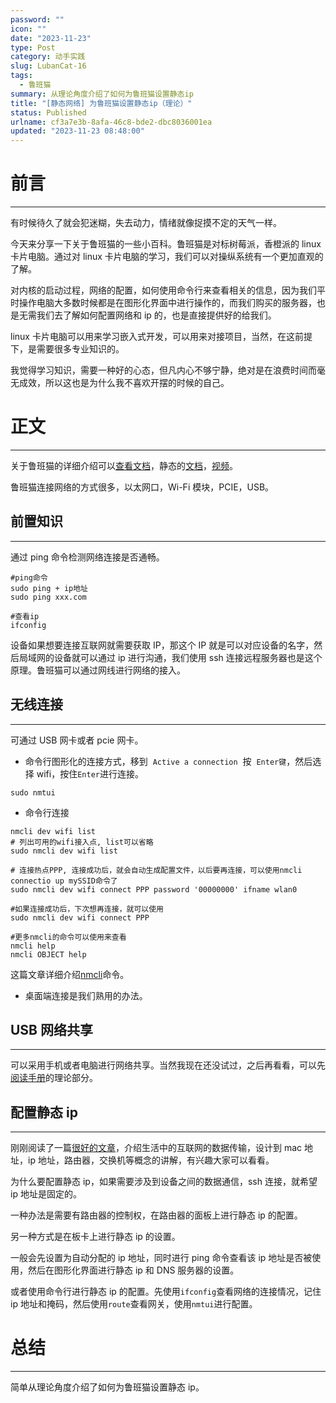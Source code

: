 ```yaml
---
password: ""
icon: ""
date: "2023-11-23"
type: Post
category: 动手实践
slug: LubanCat-16
tags:
  - 鲁班猫
summary: 从理论角度介绍了如何为鲁班猫设置静态ip
title: "[静态网络] 为鲁班猫设置静态ip（理论）"
status: Published
urlname: cf3a7e3b-8afa-46c8-bde2-dbc8036001ea
updated: "2023-11-23 08:48:00"
---
```


# 前言

---

有时候待久了就会犯迷糊，失去动力，情绪就像捉摸不定的天气一样。

今天来分享一下关于鲁班猫的一些小百科。鲁班猫是对标树莓派，香橙派的 linux 卡片电脑。通过对 linux 卡片电脑的学习，我们可以对操纵系统有一个更加直观的了解。

对内核的启动过程，网络的配置，如何使用命令行来查看相关的信息，因为我们平时操作电脑大多数时候都是在图形化界面中进行操作的，而我们购买的服务器，也是无需我们去了解如何配置网络和 ip 的，也是直接提供好的给我们。

linux 卡片电脑可以用来学习嵌入式开发，可以用来对接项目，当然，在这前提下，是需要很多专业知识的。

我觉得学习知识，需要一种好的心态，但凡内心不够宁静，绝对是在浪费时间而毫无成效，所以这也是为什么我不喜欢开摆的时候的自己。

# 正文

---

关于鲁班猫的详细介绍可以[查看文档](https://doc.embedfire.com/products/link/zh/latest/linux/ebf_lubancat.html)，静态的[文档](https://doc.embedfire.com/linux/rk356x/quick_start/zh/latest/quick_start/network/network2.html)，[视频](https://www.bilibili.com/video/BV16h4y1x7k8/?spm_id_from=333.999.top_right_bar_window_history.content.click&vd_source=237e295a40d7aaea043ead8c0d2c78ab)。

鲁班猫连接网络的方式很多，以太网口，Wi-Fi 模块，PCIE，USB。

## 前置知识

---

通过 ping 命令检测网络连接是否通畅。

```shell
#ping命令
sudo ping + ip地址
sudo ping xxx.com

#查看ip
ifconfig
```

设备如果想要连接互联网就需要获取 IP，那这个 IP 就是可以对应设备的名字，然后局域网的设备就可以通过 ip 进行沟通，我们使用 ssh 连接远程服务器也是这个原理。鲁班猫可以通过网线进行网络的接入。

## 无线连接

---

可通过 USB 网卡或者 pcie 网卡。

- 命令行图形化的连接方式，移到  `Active a connection`  按  `Enter键`，然后选择 wifi，按住`Enter`进行连接。

```shell
sudo nmtui
```

- 命令行连接

```shell
nmcli dev wifi list
# 列出可用的wifi接入点, list可以省略
sudo nmcli dev wifi list

# 连接热点PPP, 连接成功后，就会自动生成配置文件，以后要再连接，可以使用nmcli connectio up mySSID命令了
sudo nmcli dev wifi connect PPP password '00000000' ifname wlan0

#如果连接成功后，下次想再连接，就可以使用
sudo nmcli dev wifi connect PPP

#更多nmcli的命令可以使用来查看
nmcli help
nmcli OBJECT help
```

这篇文章详细介绍[nmcli](https://doc.embedfire.com/linux/rk356x/quick_start/zh/latest/quick_start/wireless/wifi/wifi.html#nmcli)命令。

- 桌面端连接是我们熟用的办法。

## USB 网络共享

---

可以采用手机或者电脑进行网络共享。当然我现在还没试过，之后再看看，可以先[阅读手册](https://doc.embedfire.com/linux/rk356x/quick_start/zh/latest/quick_start/network/network2.html)的理论部分。

## 配置静态 ip

---

刚刚阅读了一篇[很好的文章](https://mp.weixin.qq.com/s/jiPMUk6zUdOY6eKxAjNDbQ)，介绍生活中的互联网的数据传输，设计到 mac 地址，ip 地址，路由器，交换机等概念的讲解，有兴趣大家可以看看。

为什么要配置静态 ip，如果需要涉及到设备之间的数据通信，ssh 连接，就希望 ip 地址是固定的。

一种办法是需要有路由器的控制权，在路由器的面板上进行静态 ip 的配置。

另一种方式是在板卡上进行静态 ip 的设置。

一般会先设置为自动分配的 ip 地址，同时进行 ping 命令查看该 ip 地址是否被使用，然后在图形化界面进行静态 ip 和 DNS 服务器的设置。

或者使用命令行进行静态 ip 的配置。先使用`ifconfig`查看网络的连接情况，记住 ip 地址和掩码，然后使用`route`查看网关，使用`nmtui`进行配置。

# 总结

---

简单从理论角度介绍了如何为鲁班猫设置静态 ip。
